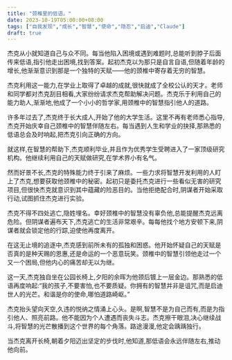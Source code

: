 ```yaml
---
title: "颈椎里的低语。"
date: 2023-10-19T05:00:00+08:00
tags: ["自我发现","成长","智慧","使命","隐忍","启迪","Claude"]
draft: true
--- 
```


杰克从小就知道自己与众不同。每当他陷入困境或遇到难题时,总能听到脖子后面传来低语,指引他走出困境,找到答案。起初杰克以为那只是自言自语,但随着年龄的增长,他渐渐意识到那是一个独特的天赋——他的颈椎中寄存着无穷的智慧。

杰克利用这一能力,在学业上取得了卓越的成就,很快就成了全校公认的天才。老师和同学都对杰克刮目相看,大家纷纷请求杰克帮助解决问题。杰克乐于利用自己的能力助人,渐渐地,他成了一个小小的哲学家,用颈椎中的智慧指引他人的道路。

许多年过去了,杰克终于长大成人,开始了他的大学生活。这里不再有老师悉心指导,杰克开始庆幸自己颈椎中的智慧伴随左右。每当遇到人生和学业的抉择,那熟悉的低语总会及时响起,把杰克引向正确的方向。

就这样,在智慧的帮助下,杰克顺利毕业,并且作为优秀学生受聘进入了一家顶级研究机构。他继续利用自己的天赋做研究,在学术界小有名气。

然而好景不长,杰克的特殊能力终于引来了麻烦。一些力求将智慧开发利用的人盯上了杰克,想要获取他颈椎中的秘密。起初只是委托杰克进行一些看似无害的研究项目,但很快杰克就意识到其中蕴藏的险恶目的。当他拒绝配合时,阴谋者开始采取行动,试图抓住杰克进行实验。

杰克不得不四处逃亡,隐姓埋名。幸好颈椎中的智慧没有辜负他,总能提醒杰克远离危险。但阴谋者遍布天下,杰克逃亡的生活非常艰辛。每每他找个地方安顿下来,阴谋者就会锁定他的行踪,迫使他再度离开。

在这无止境的追逐中,杰克感到前所未有的孤独和困惑。他开始怀疑自己的天赋是否真的是种天赐的恩惠,还是命运的一个恶意玩笑。颈椎中的智慧引领他走过一个又一个困局,但他内心的痛苦却无以为继。

这一天,杰克独自坐在公园长椅上,夕阳的余晖为他颈后镀上一层金边。那熟悉的低语再度响起:“我的孩子,不要害怕,也不要质疑。你拥有的智慧并非是诅咒,而是启迪世人的光芒。和谐是你的使命,哪怕道路崎岖。”

杰克抬头望向天空,久违的悦纳之情涌上心头。是啊,智慧不是为自己而有,而是为指引他人、照亮前路。他不能因为个人遭遇而丧失斗志。杰克擦干眼泪,决心继续战斗,将智慧的光芒散播到这个世界的每个角落。路途漫漫,他定会踽踽独行。

当杰克离开长椅,朝着夕阳迈出坚定的步伐时,他知道,那低语会永远伴随左右,推动他向前。